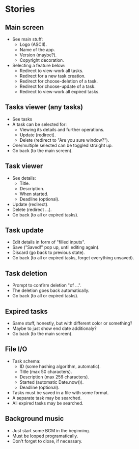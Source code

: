 # Stories

## Main screen

- See main stuff:
  - Logo (ASCII).
  - Name of the app.
  - Version (maybe?).
  - Copyright decoration.
- Selecting a feature below:
  - Redirect to view-work all tasks.
  - Redirect for a new task creation.
  - Redirect for choose-deletion of a task.
  - Redirect for choose-update of a task.
  - Redirect to view-work all expired tasks.
  
## Tasks viewer (any tasks)

- See tasks
- A task can be selected for:
  - Viewing its details and further operations.
  - Update (redirect).
  - Delete (redirect to "Are you sure window?").
- One/multiple selected can be toggled straight up.
- Go back (to the main screen).

## Task viewer 

- See details:
  - Title.
  - Description.
  - When started.
  - Deadline (optional).
- Update (redirect).
- Delete (redirect ...).
- Go back (to all or expired tasks).

## Task update

- Edit details in form of "filled inputs".
- Save ("Saved!" pop up, until editing again).
- Discard (go back to previous state).
- Go back (to all or expired tasks, forget everything unsaved).

## Task deletion

- Prompt to confirm deletion "of ...".
- The deletion goes back automatically.
- Go back (to all or expired tasks).

## Expired tasks

- Same stuff, honestly, but with different color or something?
- Maybe to just show end date additionaly?
- Go back (to the main screen).

## File I/O

- Task schema:
  - ID (some hashing algorithm, automatic).
  - Title (max 50 characters).
  - Description (max 256 characters).
  - Started (automatic Date.now()).
  - Deadline (optional).
- Tasks must be saved in a file with some format.
- A separate task may be searched.
- All expired tasks may be searched.

## Background music

- Just start some BGM in the beginning.
- Must be looped programatically.
- Don't forget to close, if necessary.